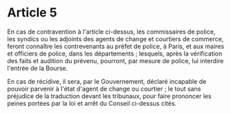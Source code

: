 # Article 5

En cas de contravention à l'article ci-dessus, les commissaires de police, les syndics ou les adjoints des agents de change et courtiers de commerce, feront connaître les contrevenants au préfet de police, à Paris, et aux maires et officiers de police, dans les départements ; lesquels, après la vérification des faits et audition du prévenu, pourront, par mesure de police, lui interdire l'entrée de la Bourse.

En cas de récidive, il sera, par le Gouvernement, déclaré incapable de pouvoir parvenir à l'état d'agent de change ou courtier ; le tout sans préjudice de la traduction devant les tribunaux, pour faire prononcer les peines portées par la loi et arrêt du Conseil ci-dessus cités.
